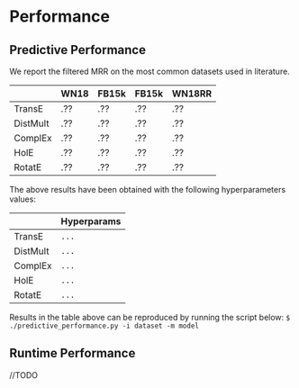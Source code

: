 # Performance


## Predictive Performance

We report the filtered MRR on the most common datasets used in literature.

|          | WN18 | FB15k | FB15k | WN18RR |
|----------|------|-------|-------|--------|
| TransE   | .??  | .??   | .??   | .??    |
| DistMult | .??  | .??   | .??   | .??    |
| ComplEx  | .??  | .??   | .??   | .??    |
| HolE     | .??  | .??   | .??   | .??    |
| RotatE   | .??  | .??   | .??   | .??    |

The above results have been obtained with the following hyperparameters values:

|          | Hyperparams |
|----------|------|
| TransE   | `...`  |
| DistMult | `...`  |
| ComplEx  | `...`  |
| HolE     | `...`  |
| RotatE   | `...`  |


Results in the table above can be reproduced by running the script below:
`$ ./predictive_performance.py -i dataset -m model`



## Runtime Performance

//TODO

